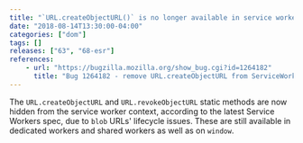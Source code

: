 ```yaml
---
title: "`URL.createObjectURL()` is no longer available in service workers"
date: "2018-08-14T13:30:00-04:00"
categories: ["dom"]
tags: []
releases: ["63", "68-esr"]
references:
    - url: "https://bugzilla.mozilla.org/show_bug.cgi?id=1264182"
      title: "Bug 1264182 - remove URL.createObjectURL from ServiceWorker"
---
```

The `URL.createObjectURL` and `URL.revokeObjectURL` static methods are now hidden from the service worker context, according to the latest Service Workers spec, due to `blob` URLs' lifecycle issues. These are still available in dedicated workers and shared workers as well as on `window`.
